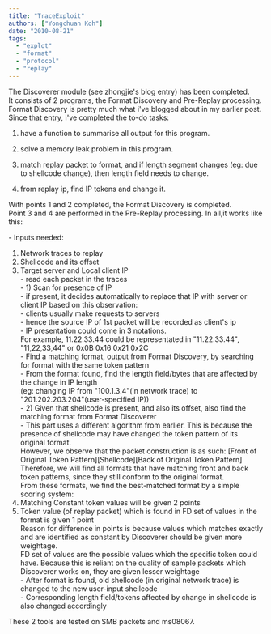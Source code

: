 ```yaml
---
title: "TraceExploit"
authors: ["Yongchuan Koh"]
date: "2010-08-21"
tags: 
  - "explot"
  - "format"
  - "protocol"
  - "replay"
---
```


The Discoverer module (see zhongjie's blog entry) has been completed.  
It consists of 2 programs, the Format Discovery and Pre-Replay processing.  
Format Discovery is pretty much what i've blogged about in my earlier post.  
Since that entry, I've completed the to-do tasks:  
  
1) have a function to summarise all output for this program.  
  
2) solve a memory leak problem in this program.  
  
3) match replay packet to format, and if length segment changes (eg: due to shellcode change), then length field needs to change.  
  
4) from replay ip, find IP tokens and change it.  
  
With points 1 and 2 completed, the Format Discovery is completed.  
Point 3 and 4 are performed in the Pre-Replay processing. In all,it works like this:  
  
\- Inputs needed:  
1) Network traces to replay  
2) Shellcode and its offset  
3) Target server and Local client IP  
\- read each packet in the traces  
\- 1) Scan for presence of IP  
\- if present, it decides automatically to replace that IP with server or client IP based on this observation:  
\- clients usually make requests to servers  
\- hence the source IP of 1st packet will be recorded as client's ip  
\- IP presentation could come in 3 notations.  
For example, 11.22.33.44 could be representated in "11.22.33.44", "11,22,33,44" or 0x0B 0x16 0x21 0x2C  
\- Find a matching format, output from Format Discovery, by searching for format with the same token pattern  
\- From the format found, find the length field/bytes that are affected by the change in IP length  
(eg: changing IP from "100.1.3.4"(in network trace) to "201.202.203.204"(user-specified IP))  
\- 2) Given that shellcode is present, and also its offset, also find the matching format from Format Discoverer  
\- This part uses a different algorithm from earlier. This is because the presence of shellcode may have changed the token pattern of its original format.  
However, we observe that the packet construction is as such: \[Front of Original Token Pattern\]\[Shellcode\]\[Back of Original Token Pattern\]  
Therefore, we will find all formats that have matching front and back token patterns, since they still conform to the original format.  
From these formats, we find the best-matched format by a simple scoring system:  
1) Matching Constant token values will be given 2 points  
2) Token value (of replay packet) which is found in FD set of values in the format is given 1 point  
Reason for difference in points is because values which matches exactly and are identified as constant by Discoverer should be given more weightage.  
FD set of values are the possible values which the specific token could have. Because this is reliant on the quality of sample packets which Discoverer works on, they are given lesser weightage  
\- After format is found, old shellcode (in original network trace) is changed to the new user-input shellcode  
\- Corresponding length field/tokens affected by change in shellcode is also changed accordingly  
  
These 2 tools are tested on SMB packets and ms08067.
